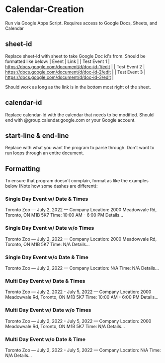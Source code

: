 # Calendar-Creation
Run via Google Apps Script. Requires access to Google Docs, Sheets, and Calendar

## sheet-id
Replace sheet-Id with sheet to take Google Doc id's from. Should be formatted like below:
| Event | Link |
| Test Event 1 | https://docs.google.com/document/d/doc-id-1/edit | 
| Test Event 2 | https://docs.google.com/document/d/doc-id-2/edit | 
| Test Event 3 | https://docs.google.com/document/d/doc-id-3/edit | 

Should work as long as the link is in the bottom most right of the sheet.

## calendar-id
Replace calendar-Id with the calendar that needs to be modified. Should end with @group.calendar.google.com or your Google account.

## start-line & end-line
Replace with what you want the program to parse through. Don't want to run loops through an entire document.

## Formatting
To ensure that program doesn't complain, format as like the examples below (Note how some dashes are different):

### Single Day Event w/ Date & Times
Toronto Zoo — July 2, 2022 — Company
Location: 2000 Meadowvale Rd, Toronto, ON M1B 5K7
Time: 10:00 AM - 6:00 PM
Details...

### Single Day Event w/ Date w/o Times
Toronto Zoo — July 2, 2022 — Company
Location: 2000 Meadowvale Rd, Toronto, ON M1B 5K7
Time: N/A
Details...

### Single Day Event w/o Date & Time
Toronto Zoo — July 2, 2022 — Company
Location: N/A
Time: N/A
Details...

### Multi Day Event w/ Date & Times
Toronto Zoo — July 2, 2022 - July 5, 2022 — Company
Location: 2000 Meadowvale Rd, Toronto, ON M1B 5K7
Time: 10:00 AM - 6:00 PM
Details...

### Multi Day Event w/ Date w/o Times
Toronto Zoo — July 2, 2022 - July 5, 2022 — Company
Location: 2000 Meadowvale Rd, Toronto, ON M1B 5K7
Time: N/A
Details...

### Multi Day Event w/o Date & Time
Toronto Zoo — July 2, 2022 - July 5, 2022 — Company
Location: N/A
Time: N/A
Details...
